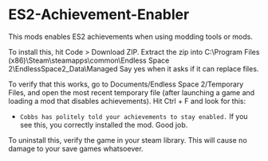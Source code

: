 # ES2-Achievement-Enabler
This mods enables ES2 achievements when using modding tools or mods.

To install this, hit Code > Download ZIP.
Extract the zip into C:\Program Files (x86)\Steam\steamapps\common\Endless Space 2\EndlessSpace2_Data\Managed
Say yes when it asks if it can replace files.

To verify that this works, go to Documents/Endless Space 2/Temporary Files, and open the most recent temporary file (after launching a game and loading a mod that disables achievements). Hit Ctrl + F and look for this:

* `Cobbs has politely told your achievements to stay enabled.` If you see this, you correctly installed the mod. Good job.

To uninstall this, verify the game in your steam library. This will cause no damage to your save games whatsoever.
